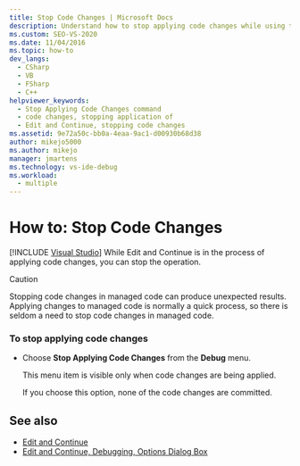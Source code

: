 ```yaml
---
title: Stop Code Changes | Microsoft Docs
description: Understand how to stop applying code changes while using the Edit and Continue feature during a Visual Studio debugging session.
ms.custom: SEO-VS-2020
ms.date: 11/04/2016
ms.topic: how-to
dev_langs: 
  - CSharp
  - VB
  - FSharp
  - C++
helpviewer_keywords: 
  - Stop Applying Code Changes command
  - code changes, stopping application of
  - Edit and Continue, stopping code changes
ms.assetid: 9e72a50c-bb0a-4eaa-9ac1-d00930b68d38
author: mikejo5000
ms.author: mikejo
manager: jmartens
ms.technology: vs-ide-debug
ms.workload: 
  - multiple
---
```

# How to: Stop Code Changes

 [!INCLUDE [Visual Studio](~/includes/applies-to-version/vs-windows-only.md)]
While Edit and Continue is in the process of applying code changes, you can stop the operation.

> [!CAUTION]
> Stopping code changes in managed code can produce unexpected results. Applying changes to managed code is normally a quick process, so there is seldom a need to stop code changes in managed code.

### To stop applying code changes

- Choose **Stop Applying Code Changes** from the **Debug** menu.

  This menu item is visible only when code changes are being applied.

  If you choose this option, none of the code changes are committed.

## See also
- [Edit and Continue](../debugger/edit-and-continue.md)
- [Edit and Continue, Debugging, Options Dialog Box](./edit-and-continue.md)